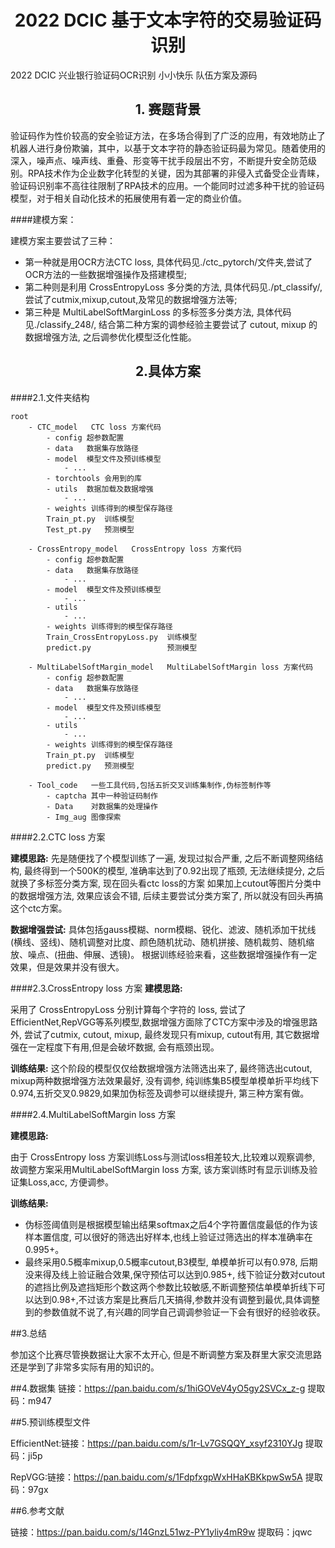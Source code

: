 # <center>2022 DCIC 基于文本字符的交易验证码识别</center>

2022 DCIC 兴业银行验证码OCR识别 小小快乐 队伍方案及源码

## <center>1. 赛题背景 </center>
验证码作为性价较高的安全验证方法，在多场合得到了广泛的应用，有效地防止了机器人进行身份欺骗，其中，以基于文本字符的静态验证码最为常见。随着使用的深入，噪声点、噪声线、重叠、形变等干扰手段层出不穷，不断提升安全防范级别。RPA技术作为企业数字化转型的关键，因为其部署的非侵入式备受企业青睐，验证码识别率不高往往限制了RPA技术的应用。一个能同时过滤多种干扰的验证码模型，对于相关自动化技术的拓展使用有着一定的商业价值。

####建模方案：

建模方案主要尝试了三种：
- 第一种就是用OCR方法CTC loss, 具体代码见./ctc_pytorch/文件夹,尝试了OCR方法的一些数据增强操作及搭建模型; 
- 第二种则是利用 CrossEntropyLoss 多分类的方法, 具体代码见./pt_classify/, 尝试了cutmix,mixup,cutout,及常见的数据增强方法等; 
- 第三种是 MultiLabelSoftMarginLoss 的多标签多分类方法, 具体代码见./classify_248/, 结合第二种方案的调参经验主要尝试了 cutout, mixup 的数据增强方法, 之后调参优化模型泛化性能。

## <center>2.具体方案</center>
####2.1.文件夹结构
```
root 
    - CTC_model   CTC loss 方案代码
		- config 超参数配置
        - data   数据集存放路径
        - model  模型文件及预训练模型
            - ...
        - torchtools 会用到的库
        - utils  数据加载及数据增强
            - ...
        - weights 训练得到的模型保存路径
        Train_pt.py  训练模型
        Test_pt.py   预测模型

    - CrossEntropy_model   CrossEntropy loss 方案代码
        - config 超参数配置
        - data   数据集存放路径
            - ...
        - model  模型文件及预训练模型
            - ...
        - utils  
            - ...
        - weights 训练得到的模型保存路径
        Train_CrossEntropyLoss.py  训练模型
        predict.py                 预测模型

    - MultiLabelSoftMargin_model   MultiLabelSoftMargin loss 方案代码
        - config 超参数配置
        - data   数据集存放路径
            - ...
        - model  模型文件及预训练模型
            - ...
        - utils  
            - ...
        - weights 训练得到的模型保存路径
        Train_pt.py  训练模型
        predict.py   预测模型
    
    - Tool_code   一些工具代码,包括五折交叉训练集制作,伪标签制作等
        - captcha 其中一种验证码制作
        - Data    对数据集的处理操作
        - Img_aug 图像探索
```

####2.2.CTC loss 方案

**建模思路:** 
先是随便找了个模型训练了一遍, 发现过拟合严重, 之后不断调整网络结构, 最终得到一个500K的模型, 准确率达到了0.92出现了瓶颈, 无法继续提分, 之后就换了多标签分类方案, 现在回头看ctc loss的方案 如果加上cutout等图片分类中的数据增强方法, 效果应该会不错, 后续主要尝试分类方案了, 所以就没有回头再搞这个ctc方案。

**数据增强尝试:**
具体包括gauss模糊、norm模糊、锐化、滤波、随机添加干扰线(横线、竖线)、随机调整对比度、颜色随机扰动、随机拼接、随机裁剪、随机缩放、噪点、(扭曲、伸展、透镜)。
根据训练经验来看，这些数据增强操作有一定效果，但是效果并没有很大。

####2.3.CrossEntropy loss 方案
**建模思路:**

采用了 CrossEntropyLoss 分别计算每个字符的 loss, 尝试了EfficientNet,RepVGG等系列模型,数据增强方面除了CTC方案中涉及的增强思路外, 尝试了cutmix, cutout, mixup, 最终发现只有mixup, cutout有用, 其它数据增强在一定程度下有用,但是会破坏数据, 会有瓶颈出现。

**训练结果:**
这个阶段的模型仅仅给数据增强方法筛选出来了, 最终筛选出cutout, mixup两种数据增强方法效果最好, 没有调参, 纯训练集B5模型单模单折平均线下0.974,五折交叉0.9829,如果加伪标签及调参可以继续提升, 第三种方案有做。

####2.4.MultiLabelSoftMargin loss 方案

**建模思路:**

由于 CrossEntropy loss 方案训练Loss与测试loss相差较大,比较难以观察调参, 故调整方案采用MultiLabelSoftMargin loss 方案, 该方案训练时有显示训练及验证集Loss,acc, 方便调参。

**训练结果:**

- 伪标签阈值则是根据模型输出结果softmax之后4个字符置信度最低的作为该样本置信度, 可以很好的筛选出好样本,也线上验证过筛选出的样本准确率在0.995+。
- 最终采用0.5概率mixup,0.5概率cutout,B3模型, 单模单折可以有0.978, 后期没来得及线上验证融合效果,保守预估可以达到0.985+, 线下验证分数对cutout的遮挡比例及遮挡矩形个数这两个参数比较敏感,不断调整预估单模单折线下可以达到0.98+,不过该方案是比赛后几天搞得,参数并没有调整到最优,具体调整到的参数值就不说了,有兴趣的同学自己调调参验证一下会有很好的经验收获。

##3.总结

参加这个比赛尽管换数据让大家不太开心, 但是不断调整方案及群里大家交流思路还是学到了非常多实际有用的知识的。

##4.数据集
链接：https://pan.baidu.com/s/1hiGOVeV4yO5gy2SVCx_z-g 
提取码：m947

##5.预训练模型文件

EfficientNet:链接：https://pan.baidu.com/s/1r-Lv7GSQQY_xsyf2310YJg 
提取码：ji5p

RepVGG:链接：https://pan.baidu.com/s/1FdpfxgpWxHHaKBKkpwSw5A 
提取码：97gx

##6.参考文献

链接：https://pan.baidu.com/s/14GnzL51wz-PY1yliy4mR9w 
提取码：jqwc

